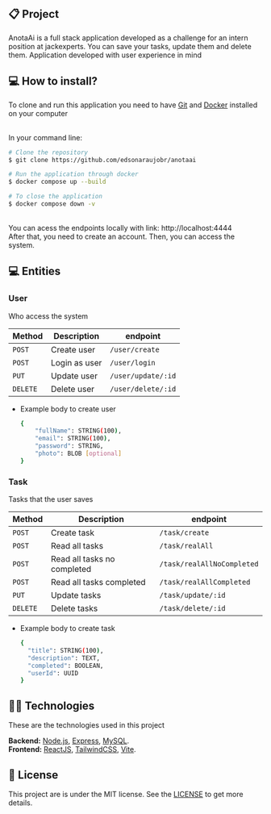 ## 📋 Project

AnotaAi is a full stack application developed as a challenge for an intern position at jackexperts. You can save your tasks, update them and delete them. Application developed with user experience in mind
<br>

## 💻 How to install?

To clone and run this application you need to have [Git](https://git-scm.com) and [Docker](https://www.docker.com/) installed on your computer

<br>
In your command line:
<br>

```bash
# Clone the repository
$ git clone https://github.com/edsonaraujobr/anotaai

# Run the application through docker
$ docker compose up --build

# To close the application
$ docker compose down -v
```
<br>
You can acess the endpoints locally with link: http://localhost:4444  <br>
After that, you need to create an account. Then, you can access the system.

## 💻 Entities

### User

Who access the system

Method | Description | endpoint
---|---|---
`POST`| Create user | `/user/create`
`POST`| Login as user | `/user/login`
`PUT`| Update user | `/user/update/:id`
`DELETE`| Delete user | `/user/delete/:id`

* Example body to create user
  ```bash
  {
      "fullName": STRING(100),
      "email": STRING(100),
      "password": STRING,
      "photo": BLOB [optional]
  }
  ```

### Task

Tasks that the user saves

Method | Description | endpoint
---|---|---
`POST`| Create task | `/task/create`
`POST`| Read all tasks | `/task/realAll`
`POST`| Read all tasks no completed | `/task/realAllNoCompleted`
`POST`| Read all tasks completed | `/task/realAllCompleted`
`PUT`| Update tasks | `/task/update/:id`
`DELETE`| Delete tasks | `/task/delete/:id`

* Example body to create task
  ```bash
  {
    "title": STRING(100),
    "description": TEXT,
    "completed": BOOLEAN,
    "userId": UUID
  }
  ```

## 👨‍💻 Technologies

These are the technologies used in this project

**Backend:** [Node.js](https://nodejs.org/en/), [Express](https://expressjs.com/pt-br/), [MySQL](https://www.mysql.com/). <br>
**Frontend:** [ReactJS](https://react.dev/), [TailwindCSS](https://tailwindcss.com/docs/guides/vite), [Vite](https://vitejs.dev/).

## 📝 License

This project are is under the MIT license. See the [LICENSE](https://github.com/edsonaraujobr/undefined_api/blob/main/LICENSE) to get more details.












   




